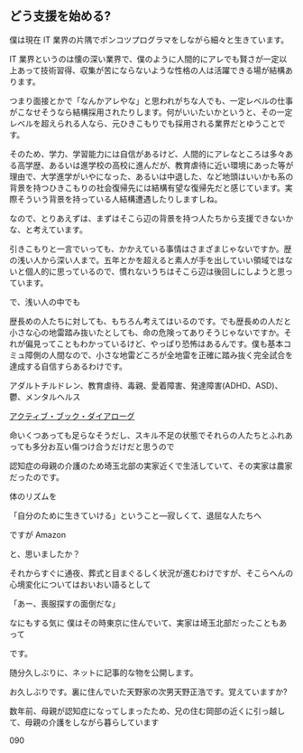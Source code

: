 ## どう支援を始める?

僕は現在 IT 業界の片隅でポンコツプログラマをしながら細々と生きています。

IT 業界というのは懐の深い業界で、僕のように人間的にアレでも賢さが一定以上あって技術習得、収集が苦にならないような性格の人は活躍できる場が結構あります。

つまり面接とかで「なんかアレやな」と思われがちな人でも、一定レベルの仕事がこなせそうなら結構採用されたりします。何がいいたいかというと、その一定レベルを超えられる人なら、元ひきこもりでも採用される業界だとゆうことです。

そのため、学力、学習能力には自信があるけど、人間的にアレなところは多々ある高学歴、あるいは進学校の高校に進んだが、教育虐待に近い環境にあった等が理由で、大学進学がいやになった、あるいは中退した、など地頭はいいかも系の背景を持つひきこもりの社会復帰先には結構有望な復帰先だと感じています。実際そういう背景を持っている人結構遭遇したりしますしね。

なので、とりあえずは、まずはそこら辺の背景を持つ人たちから支援できないかな、と考えています。

引きこもりと一言でいっても、かかえている事情はさまざまじゃないですか。歴の浅い人から深い人まで。五年とかを超えると素人が手を出していい領域ではないと個人的に思っているので、慣れないうちはそこら辺は後回しにしようと思っています。

で、浅い人の中でも

歴長めの人たちに対しても、もちろん考えてはいるのです。でも歴長めの人だと小さな心の地雷踏み抜いたとしても、命の危険ってありそうじゃないですか。それが偏見ってこともわかっているけど、やっぱり恐怖はあるんです。僕も基本コミュ障側の人間なので、小さな地雷どころが全地雷を正確に踏み抜く完全試合を達成する自信すらあるわけです。

アダルトチルドレン、教育虐待、毒親、愛着障害、発達障害(ADHD、ASD)、鬱、メンタルヘルス

[アクティブ・ブック・ダイアローグ](https://www.abd-abd.com/)

命いくつあっても足らなそうだし、スキル不足の状態でそれらの人たちとふれあっても多分お互い傷つけ合うだけだと思うので

認知症の母親の介護のため埼玉北部の実家近くで生活していて、その実家は農家だったのです。

体のリズムを


「自分のために生きていける」ということ―寂しくて、退屈な人たちへ


ですが
Amazon

と、思いましたか？

それからすぐに通夜、葬式と目まぐるしく状況が進むわけですが、そこらへんの心境変化についてはおいおい語るとして

「あー、喪服探すの面倒だな」

なにもする気に
僕はその時東京に住んでいて、実家は埼玉北部だったこともあって

です。

随分久しぶりに、ネットに記事的な物を公開します。

お久しぶりです。裏に住んでいた天野家の次男天野正浩です。覚えていますか?

数年前、母親が認知症になってしまったため、兄の住む岡部の近くに引っ越して、母親の介護をしながら暮らしています

090